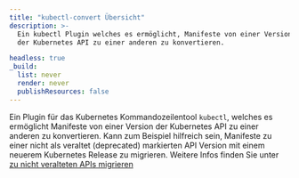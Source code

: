 ```yaml
---
title: "kubectl-convert Übersicht"
description: >-
  Ein kubectl Plugin welches es ermöglicht, Manifeste von einer Version
  der Kubernetes API zu einer anderen zu konvertieren.

headless: true
_build:
  list: never
  render: never
  publishResources: false
---
```


Ein Plugin für das Kubernetes Kommandozeilentool `kubectl`, welches es ermöglicht Manifeste von einer Version der 
Kubernetes API zu einer anderen zu konvertieren. Kann zum Beispiel hilfreich sein, Manifeste zu einer nicht als veraltet (deprecated) 
markierten API Version mit einem neuerem Kubernetes Release zu migrieren.
Weitere Infos finden Sie unter [zu nicht veralteten APIs migrieren](/docs/reference/using-api/deprecation-guide/#migrate-to-non-deprecated-apis)